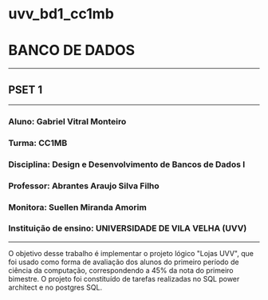 # uvv_bd1_cc1mb
# BANCO DE DADOS
---
## PSET 1
---
### Aluno: Gabriel Vitral Monteiro  
### Turma: CC1MB
### Disciplina: Design e Desenvolvimento de Bancos de Dados I
### Professor: Abrantes Araujo Silva Filho
### Monitora: Suellen Miranda Amorim
### Instituição de ensino: UNIVERSIDADE DE VILA VELHA (UVV)
---
O objetivo desse trabalho é implementar o projeto lógico "Lojas UVV", que foi usado como forma de avaliação dos alunos do primeiro período de ciência da computação, correspondendo a 45% da nota do primeiro bimestre. O projeto foi constituído de tarefas realizadas no SQL power architect e no postgres SQL.
